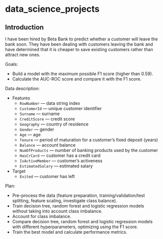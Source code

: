 # data_science_projects
## Introduction
I have been hired by Beta Bank to predict whether a customer will leave the bank soon. They have been dealing with customers leaving the bank and have determined that it is cheaper to save existing customers rather than attract new ones. 

Goals:
- Build a model with the maximum possible F1 score (higher than 0.59).
- Calculate the AUC-ROC score and compare it with the F1 score.

Data description:
- Features
    - `RowNumber` — data string index
    - `CustomerId` — unique customer identifier
    - `Surname` — surname
    - `CreditScore` — credit score
    - `Geography` — country of residence
    - `Gender` — gender
    - `Age` — age
    - `Tenure` — period of maturation for a customer’s fixed deposit (years)
    - `Balance` — account balance
    - `NumOfProducts` — number of banking products used by the customer
    - `HasCrCard` — customer has a credit card
    - `IsActiveMember` — customer’s activeness
    - `EstimatedSalary` — estimated salary
- Target
    - `Exited` — сustomer has left

Plan:
- Pre-process the data (feature preparation, training/validation/test splitting, feature scaling, investigate class balance).
- Train decision tree, random forest and logistic regression models without taking into account class imbalance.
- Account for class imbalance.
- Compare decision tree, random forest and logistic regression models with different hyperparameters, optimizing using the F1 score.
- Train the best model and calculate performance metrics.